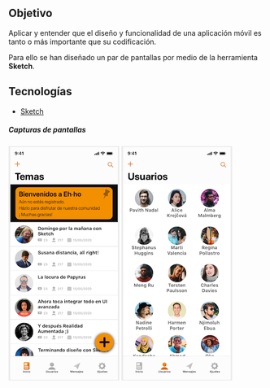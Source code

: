 ## Objetivo
Aplicar y entender que el diseño y funcionalidad de una aplicación móvil es tanto o más importante que su codificación.

Para ello se han diseñado un par de pantallas por medio de la herramienta **Sketch**.

## Tecnologías
- [Sketch](https://www.sketch.com/)

##### Capturas de pantallas

![c1](./screens/c1.png "C1")
![c2](./screens/c2.png "C2")
